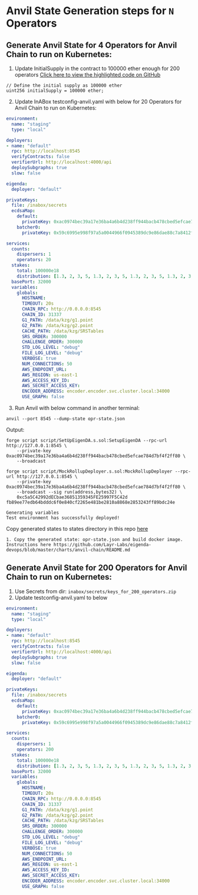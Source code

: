 # Anvil State Generation steps for `N` Operators

## Generate Anvil State for 4 Operators for Anvil Chain to run on Kubernetes:
1. Update InitialSupply in the contract to 100000 ether enough for 200 operators
[Click here to view the highlighted code on GitHub](https://github.com/Layr-Labs/eigenda/blob/7a16b44b8b06e770e15d372108df2fd220720697/contracts/script/SetUpEigenDA.s.sol#L58C38-L58C38)


```solidity
// Define the initial supply as 100000 ether
uint256 initialSupply = 100000 ether;
```

2. Update InABox testconfig-anvil.yaml with below for 20 Operators for Anvil Chain to run on Kubernetes:
```yaml
environment:
  name: "staging"
  type: "local"

deployers:
- name: "default"
  rpc: http://localhost:8545
  verifyContracts: false
  verifierUrl: http://localhost:4000/api
  deploySubgraphs: true
  slow: false

eigenda:
  deployer: "default"

privateKeys:
  file: /inabox/secrets
  ecdsaMap:
    default:
      privateKey: 0xac0974bec39a17e36ba4a6b4d238ff944bacb478cbed5efcae784d7bf4f2ff80
    batcher0:
      privateKey: 0x59c6995e998f97a5a0044966f0945389dc9e86dae88c7a8412f4603b6b78690d

services:
  counts:
    dispersers: 1
    operators: 20
  stakes:
    total: 100000e18
    distribution: [1.3, 2, 3, 5, 1.3, 2, 3, 5, 1.3, 2, 3, 5, 1.3, 2, 3, 5, 1.3, 2, 3, 5]
  basePort: 32000
  variables:
    globals:
      HOSTNAME:
      TIMEOUT: 20s
      CHAIN_RPC: http://0.0.0.0:8545
      CHAIN_ID: 31337
      G1_PATH: /data/kzg/g1.point
      G2_PATH: /data/kzg/g2.point
      CACHE_PATH: /data/kzg/SRSTables
      SRS_ORDER: 300000
      CHALLENGE_ORDER: 300000
      STD_LOG_LEVEL: "debug"
      FILE_LOG_LEVEL: "debug"
      VERBOSE: true
      NUM_CONNECTIONS: 50
      AWS_ENDPOINT_URL:
      AWS_REGION: us-east-1
      AWS_ACCESS_KEY_ID:
      AWS_SECRET_ACCESS_KEY:
      ENCODER_ADDRESS: encoder.encoder.svc.cluster.local:34000
      USE_GRAPH: false
```

3. Run Anvil with below command in another terminal:
```
anvil --port 8545 --dump-state opr-state.json
```

Output:
```
forge script script/SetUpEigenDA.s.sol:SetupEigenDA --rpc-url http://127.0.0.1:8545 \
    --private-key 0xac0974bec39a17e36ba4a6b4d238ff944bacb478cbed5efcae784d7bf4f2ff80 \
    --broadcast

forge script script/MockRollupDeployer.s.sol:MockRollupDeployer --rpc-url http://127.0.0.1:8545 \
    --private-key 0xac0974bec39a17e36ba4a6b4d238ff944bacb478cbed5efcae784d7bf4f2ff80 \
    --broadcast --sig run(address,bytes32) \
    0xc5a5C42992dECbae36851359345FE25997F5C42d fb89ee77edb64bdddc6f0e840cf2265e481be2810a8868e2853243ff89bdc24e

Generating variables
Test environment has successfully deployed!
```

Copy generated states to states directory in this repo [here](https://github.com/Layr-Labs/eigenda-devops/tree/master/charts/anvil-chain/states)
```
1. Copy the generated state: opr-state.json and build docker image. Instructions here https://github.com/Layr-Labs/eigenda-devops/blob/master/charts/anvil-chain/README.md
```

## Generate Anvil State for 200 Operators for Anvil Chain to run on Kubernetes:
1. Use Secrets from dir: `inabox/secrets/keys_for_200_operators.zip` 
2. Update testconfig-anvil.yaml to below

```yaml
environment:
  name: "staging"
  type: "local"

deployers:
- name: "default"
  rpc: http://localhost:8545
  verifyContracts: false
  verifierUrl: http://localhost:4000/api
  deploySubgraphs: true
  slow: false

eigenda:
  deployer: "default"

privateKeys:
  file: /inabox/secrets
  ecdsaMap:
    default:
      privateKey: 0xac0974bec39a17e36ba4a6b4d238ff944bacb478cbed5efcae784d7bf4f2ff80
    batcher0:
      privateKey: 0x59c6995e998f97a5a0044966f0945389dc9e86dae88c7a8412f4603b6b78690d

services:
  counts:
    dispersers: 1
    operators: 200
  stakes:
    total: 100000e18
    distribution: [1.3, 2, 3, 5, 1.3, 2, 3, 5, 1.3, 2, 3, 5, 1.3, 2, 3, 5, 1.3, 2, 3, 5, 1.3, 2, 3, 5, 1.3, 2, 3, 5, 1.3, 2, 3, 5, 1.3, 2, 3, 5, 1.3, 2, 3, 5, 1.3, 2, 3, 5, 1.3, 2, 3, 5, 1.3, 2, 3, 5, 1.3, 2, 3, 5, 1.3, 2, 3, 5, 1.3, 2, 3, 5, 1.3, 2, 3, 5, 1.3, 2, 3, 5, 1.3, 2, 3, 5, 1.3, 2, 3, 5, 1.3, 2, 3, 5, 1.3, 2, 3, 5, 1.3, 2, 3, 5, 1.3, 2, 3, 5, 1.3, 2, 3, 5, 1.3, 2, 3, 5, 1.3, 2, 3, 5, 1.3, 2, 3, 5, 1.3, 2, 3, 5, 1.3, 2, 3, 5, 1.3, 2, 3, 5, 1.3, 2, 3, 5, 1.3, 2, 3, 5, 1.3, 2, 3, 5, 1.3, 2, 3, 5, 1.3, 2, 3, 5, 1.3, 2, 3, 5, 1.3, 2, 3, 5, 1.3, 2, 3, 5, 1.3, 2, 3, 5, 1.3, 2, 3, 5, 1.3, 2, 3, 5, 1.3, 2, 3, 5, 1.3, 2, 3, 5, 1.3, 2, 3, 5, 1.3, 2, 3, 5, 1.3, 2, 3, 5, 1.3, 2, 3, 5, 1.3, 2, 3, 5, 1.3, 2, 3, 5]
  basePort: 32000
  variables:
    globals:
      HOSTNAME:
      TIMEOUT: 20s
      CHAIN_RPC: http://0.0.0.0:8545
      CHAIN_ID: 31337
      G1_PATH: /data/kzg/g1.point
      G2_PATH: /data/kzg/g2.point
      CACHE_PATH: /data/kzg/SRSTables
      SRS_ORDER: 300000
      CHALLENGE_ORDER: 300000
      STD_LOG_LEVEL: "debug"
      FILE_LOG_LEVEL: "debug"
      VERBOSE: true
      NUM_CONNECTIONS: 50
      AWS_ENDPOINT_URL:
      AWS_REGION: us-east-1
      AWS_ACCESS_KEY_ID:
      AWS_SECRET_ACCESS_KEY:
      ENCODER_ADDRESS: encoder.encoder.svc.cluster.local:34000
      USE_GRAPH: false
```

